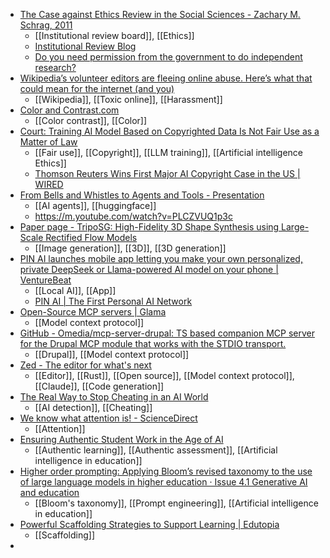 - [The Case against Ethics Review in the Social Sciences - Zachary M. Schrag, 2011](https://journals.sagepub.com/doi/abs/10.1177/174701611100700402)
	- [[Institutional review board]], [[Ethics]]
	- [Institutional Review Blog](http://www.institutionalreviewblog.com/?m=1)
	- [Do you need permission from the government to do independent research?](https://dynomight.net/irb/)
- [Wikipedia’s volunteer editors are fleeing online abuse. Here’s what that could mean for the internet (and you)](https://theconversation.com/wikipedias-volunteer-editors-are-fleeing-online-abuse-heres-what-that-could-mean-for-the-internet-and-you-218517)
	- [[Wikipedia]], [[Toxic online]], [[Harassment]]
- [Color and Contrast.com](https://colorandcontrast.com/#/)
	- [[Color contrast]], [[Color]]
- [Court: Training AI Model Based on Copyrighted Data Is Not Fair Use as a Matter of Law](https://natlawreview.com/article/court-training-ai-model-based-copyrighted-data-not-fair-use-matter-law)
	- [[Fair use]], [[Copyright]], [[LLM training]], [[Artificial intelligence Ethics]]
	- [Thomson Reuters Wins First Major AI Copyright Case in the US | WIRED](https://www.wired.com/story/thomson-reuters-ai-copyright-lawsuit/)
- [From Bells and Whistles to Agents and Tools - Presentation](https://www.canva.com/design/DAGePOjlQM8/45bq8R-7GrTPL6TfWNJbsA/edit)
	- [[AI agents]], [[huggingface]]
	- https://m.youtube.com/watch?v=PLCZVUQ1p3c
- [Paper page - TripoSG: High-Fidelity 3D Shape Synthesis using Large-Scale Rectified Flow Models](https://huggingface.co/papers/2502.06608)
	- [[Image generation]], [[3D]], [[3D generation]]
- [PIN AI launches mobile app letting you make your own personalized, private DeepSeek or Llama-powered AI model on your phone | VentureBeat](https://venturebeat.com/ai/pin-ai-launches-mobile-app-letting-you-make-your-own-personalized-private-deepseek-or-llama-powered-ai-model-on-your-phone/)
	- [[Local AI]], [[App]]
	- [PIN AI | The First Personal AI Network](https://www.pinai.io/)
- [Open-Source MCP servers | Glama](https://glama.ai/mcp/servers)
	- [[Model context protocol]]
- [GitHub - Omedia/mcp-server-drupal: TS based companion MCP server for the Drupal MCP module that works with the STDIO transport.](https://github.com/Omedia/mcp-server-drupal)
	- [[Drupal]], [[Model context protocol]]
- [Zed - The editor for what's next](https://zed.dev/)
	- [[Editor]], [[Rust]], [[Open source]], [[Model context protocol]], [[Claude]], [[Code generation]]
- [The Real Way to Stop Cheating in an AI World](https://ascd.org/blogs/the-real-way-to-stop-cheating-in-an-ai-world)
	- [[AI detection]], [[Cheating]]
- [We know what attention is! - ScienceDirect](https://www.sciencedirect.com/science/article/abs/pii/S1364661323002863)
	- [[Attention]]
- [Ensuring Authentic Student Work in the Age of AI](https://ascd.org/blogs/ensuring-authentic-student-work-in-the-age-of-ai)
	- [[Authentic learning]], [[Authentic assessment]], [[Artificial intelligence in education]]
- [Higher order prompting: Applying Bloom’s revised taxonomy to the use of large language models in higher education · Issue 4.1 Generative AI and education](https://stel.pubpub.org/pub/04-01-jackson/release/1)
	- [[Bloom's taxonomy]], [[Prompt engineering]], [[Artificial intelligence in education]]
- [Powerful Scaffolding Strategies to Support Learning | Edutopia](https://www.edutopia.org/article/powerful-scaffolding-strategies-support-learning)
	- [[Scaffolding]]
-